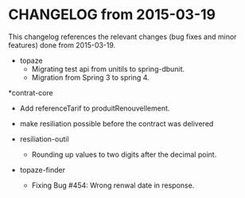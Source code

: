 CHANGELOG from 2015-03-19
===================

This changelog references the relevant changes (bug fixes and minor features) done
from 2015-03-19.

* topaze
   * Migrating test api from unitils to spring-dbunit.
   * Migration from Spring 3 to spring 4.
   

*contrat-core
   * Add referenceTarif to produitRenouvellement.
   * make resiliation possible before the contract was delivered

* resiliation-outil
   * Rounding up values to two digits after the decimal point.

* topaze-finder
   * Fixing Bug #454: Wrong renwal date in response.
   
